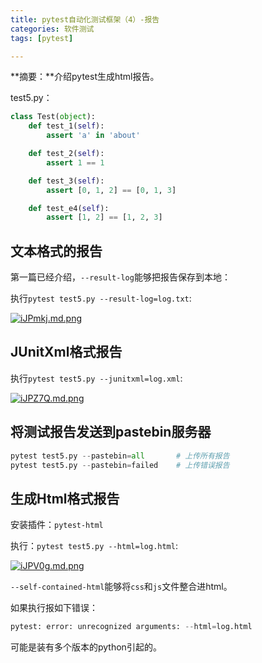 ```yaml
---
title: pytest自动化测试框架（4）-报告
categories: 软件测试
tags: [pytest]

---
```


**摘要：**介绍pytest生成html报告。

<!-- more -->

test5.py：

```python
class Test(object):
    def test_1(self):
        assert 'a' in 'about'

    def test_2(self):
        assert 1 == 1

    def test_3(self):
        assert [0, 1, 2] == [0, 1, 3]

    def test_e4(self):
        assert [1, 2] == [1, 2, 3]
```

## 文本格式的报告

第一篇已经介绍，`--result-log`能够把报告保存到本地：

执行`pytest test5.py --result-log=log.txt`:

[![iJPmkj.md.png](http://img.qizhenjun.com/TIM截图20180929150209.png)](https://imgchr.com/i/iJPmkj)

## JUnitXml格式报告

执行`pytest test5.py --junitxml=log.xml`:

[![iJPZ7Q.md.png](http://img.qizhenjun.com/TIM截图20180929151032.png)](https://imgchr.com/i/iJPZ7Q)

## 将测试报告发送到pastebin服务器

```python
pytest test5.py --pastebin=all       # 上传所有报告
pytest test5.py --pastebin=failed    # 上传错误报告
```



## 生成Html格式报告

安装插件：`pytest-html`

执行：`pytest test5.py --html=log.html`:

[![iJPV0g.md.png](http://img.qizhenjun.com/TIM截图20180929154526.png)](https://imgchr.com/i/iJPV0g)

`--self-contained-html`能够将`css`和`js`文件整合进html。

如果执行报如下错误：

```python
pytest: error: unrecognized arguments: --html=log.html
```

可能是装有多个版本的python引起的。